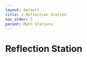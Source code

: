 ```yaml
---
layout: default
title: 2-Reflection Station
nav_order: 3
parent: Math Stations
---
```

# Reflection Station

